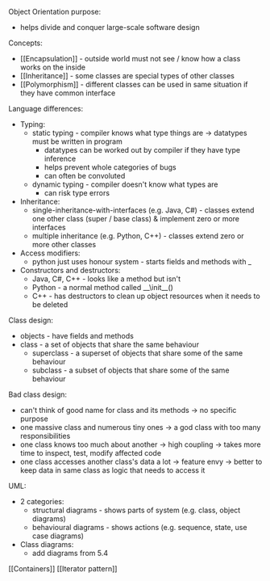 Object Orientation purpose:
- helps divide and conquer large-scale software design

Concepts:
- [[Encapsulation]] - outside world must not see / know how a class works on the inside
- [[Inheritance]] - some classes are special types of other classes
- [[Polymorphism]] - different classes can be used in same situation if they have common interface

Language differences:
- Typing:
	- static typing - compiler knows what type things are -> datatypes must be written in program
		- datatypes can be worked out by compiler if they have type inference
		- helps prevent whole categories of bugs
		- can often be convoluted
	- dynamic typing - compiler doesn't know what types are
		- can risk type errors
- Inheritance:
	- single-inheritance-with-interfaces (e.g. Java, C#) - classes extend one other class (super / base class) & implement zero or more interfaces
	- multiple inheritance (e.g. Python, C++) - classes extend zero or more other classes
- Access modifiers:
	- python just uses honour system - starts fields and methods with _
- Constructors and destructors:
	- Java, C#, C++ - looks like a method but isn't
	- Python - a normal method called \_\_\init\_\_()
	- C++ - has destructors to clean up object resources when it needs to be deleted

Class design:
- objects - have fields and methods
- class - a set of objects that share the same behaviour
	- superclass - a superset of objects that share some of the same behaviour
	- subclass - a subset of objects that share some of the same behaviour

Bad class design:
- can't think of good name for class and its methods -> no specific purpose
- one massive class and numerous tiny ones -> a god class with too many responsibilities
- one class knows too much about another -> high coupling -> takes more time to inspect, test, modify affected code
- one class accesses another class's data a lot -> feature envy -> better to keep data in same class as logic that needs to access it

UML:
- 2 categories:
	- structural diagrams - shows parts of system (e.g. class, object diagrams)
	- behavioural diagrams - shows actions (e.g. sequence, state, use case diagrams)
- Class diagrams:
	- add diagrams from 5.4

[[Containers]]
[[Iterator pattern]]